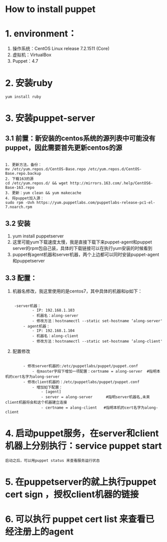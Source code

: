 How to install puppet
=====================
# 1. environment：
1. 操作系统：CentOS Linux release 7.2.1511 (Core)
2. 虚拟机：VirtualBox
3. Puppet：4.7

# 2. 安装ruby
<pre><code>yum install ruby</code></pre>

# 3. 安装puppet-server
## 3.1 前置：新安装的centos系统的源列表中可能没有puppet，因此需要首先更新centos的源
<pre><code>
1. 更新方法，备份：
mv /etc/yum.repos.d/CentOS-Base.repo /etc/yum.repos.d/CentOS-Base.repo.backup
2. 下载163的源
cd /etc/yum.repos.d/ && wget http://mirrors.163.com/.help/CentOS6-Base-163.repo
3. 更新：yum clean && yum makecache
4. 将puppet加入源：
sudo rpm -Uvh https://yum.puppetlabs.com/puppetlabs-release-pc1-el-7.noarch.rpm
</code></pre>
## 3.2 安装
1. yum install puppetserver
2. 这里可能yum下载速度太慢，我是直接下载下来puppet-agent和puppet server的rpm包自己装，具体的下载链接可以在执行yum安装的时候看到
3. puppet有agent机器和server机器，两个上边都可以同时安装puppet-agent和puppetserver

## 3.3 配置：
1. 机器名修改，我这里使用的是centos7，其中具体的机器和ip如下：
<pre><code>
	-server机器：
            - IP: 192.168.1.103
            - 机器名：along-server
            - 修改方法：hostnamectl --static set-hostname ‘along-server'
        - agent机器：
            - IP: 192.168.1.104
            - 机器名：along-client
            - 修改方法：hostnamectl --static set-hostname ‘along-client'
</code></pre>
2. 配置修改
<pre><code>
        - 修改server机器的:/etc/puppetlabs/puppet/puppet.conf
            - 在master字段下增加一项配置：certname = along-server  #指明本机的cert名字为along-server
        - 修改client机器的：/etc/puppetlabs/puppet/puppet.conf
            - 增加如下配置：
                - [agent]
                - server = along-server      #指明server机器名,未来client机器将会和这个机器建立连接
                - certname = along-client   #指明本机的cert名字为along-client
</code></pre>

# 4. 启动puppet服务，在server和client机器上分别执行：service puppet start
<pre><code>启动之后，可以用puppet status 来查看服务运行状态</code></pre>

# 5. 在puppetserver的就上执行puppet cert sign <NAME>，授权client机器的链接
# 6. 可以执行 puppet cert list 来查看已经注册上的agent
